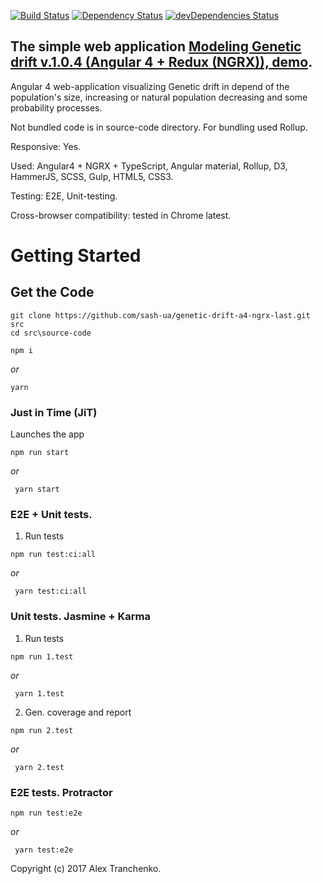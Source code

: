 [![Build Status](https://travis-ci.org/sash-ua/genetic-drift-a4-ngrx-last.svg?branch=master)](https://travis-ci.org/sash-ua/genetic-drift-a4-ngrx-last)
[![Dependency Status](https://david-dm.org/sash-ua/genetic-drift-a4-ngrx-last.svg)](https://david-dm.org/sash-ua/genetic-drift-a4-ngrx-lastt)
[![devDependencies Status](https://david-dm.org/sash-ua/genetic-drift-a4-ngrx-last/dev-status.svg)](https://david-dm.org/sash-ua/genetic-drift-a4-ngrx-last?type=dev)

## The simple web application [Modeling Genetic drift v.1.0.4 (Angular 4 + Redux (NGRX)), demo]( https://sash-ua.github.io/genetic-drift-a4-ngrx-last/ ).
 
Angular 4 web-application visualizing Genetic drift in depend of the population's size, increasing or natural population decreasing and some probability processes.

Not bundled code is in source-code directory. For bundling used Rollup.

Responsive: Yes.

Used:  Angular4 + NGRX + TypeScript, Angular material, Rollup, D3, HammerJS, SCSS, Gulp, HTML5, CSS3.

Testing: E2E, Unit-testing.

Cross-browser compatibility: tested in Chrome latest.


# Getting Started

## Get the Code

```
git clone https://github.com/sash-ua/genetic-drift-a4-ngrx-last.git src
cd src\source-code
```
```
npm i
```
<i>or</i>
```
yarn
```

### Just in Time (JiT)

Launches the app

```
npm run start
```
 <i>or</i>
```
 yarn start
```

### E2E + Unit tests.

1. Run tests
```
npm run test:ci:all
```
 <i>or</i>
```
 yarn test:ci:all
```

### Unit tests. Jasmine + Karma

1. Run tests
```
npm run 1.test
```
 <i>or</i>
```
 yarn 1.test
```

2. Gen. coverage and report
```
npm run 2.test
```
 <i>or</i>
```
 yarn 2.test
```

### E2E tests. Protractor

```
npm run test:e2e
```
 <i>or</i>
```
 yarn test:e2e
```

Copyright (c) 2017 Alex Tranchenko.
